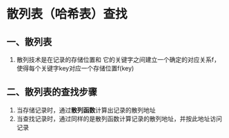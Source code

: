 # 散列表（哈希表）查找

## 一、散列表

1. 散列技术是在记录的存储位置和 它的关键字之间建立一个确定的对应关系f，使得每个关键字key对应一个存储位置f(key)

## 二、散列表的查找步骤

1. 当存储记录时，通过**散列函数**计算出记录的散列地址
2. 当查找记录时，通过同样的是散列函数计算记录的散列地址，并按此地址访问记录

